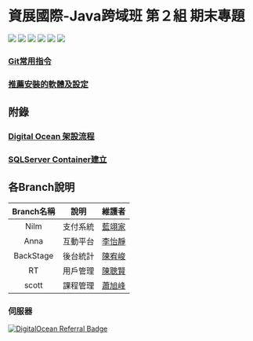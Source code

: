 # 資展國際-Java跨域班 第２組 期末專題
![](https://img.shields.io/badge/JAVA-11-green?style=plastic&logo=java)
![](https://img.shields.io/badge/Tomcat-9-green?style=plastic&logo=apachetomcat)
![](https://img.shields.io/badge/Hibernate-5.6.5-green?style=plastic&logo=Hibernate)
![](https://img.shields.io/badge/Bootstrap-5-green?style=plastic&logo=bootstrap)
![](https://img.shields.io/badge/DataBase-Microsoft%20SQL%20Server-green?style=plastic&logo=Microsoft%20SQL%20Server)
![](https://img.shields.io/badge/jQuery-3.6.0-green?style=plastic&logo=jQuery)

### [Git常用指令](manual/command.md)

### [推薦安裝的軟體及設定](manual/setups.md)


## 附錄

### [Digital Ocean 架設流程](manual/vps.md)

### [SQLServer Container建立](manual/sql_container.md)

### []()

## 各Branch說明

|Branch名稱|說明|維護者|
|:-:|:-:|:-:| 
|Nilm|支付系統|[藍翊家](https://github.com/IIIEDUG02/SpecialTopic/tree/Nilm)|
|Anna|互動平台|[李怡靜](https://github.com/IIIEDUG02/SpecialTopic/tree/Anna)|
|BackStage|後台統計|[陳宥峻](https://github.com/IIIEDUG02/SpecialTopic/tree/BackStage)|
|RT|用戶管理|[陳聰賢](https://github.com/IIIEDUG02/SpecialTopic/tree/RT)|
|scott|課程管理|[蕭旭峰](https://github.com/IIIEDUG02/SpecialTopic/tree/scott)|


### 伺服器
[![DigitalOcean Referral Badge](https://web-platforms.sfo2.digitaloceanspaces.com/WWW/Badge%203.svg)](https://www.digitalocean.com/?refcode=bfbbf02973f2&utm_campaign=Referral_Invite&utm_medium=Referral_Program&utm_source=badge)
